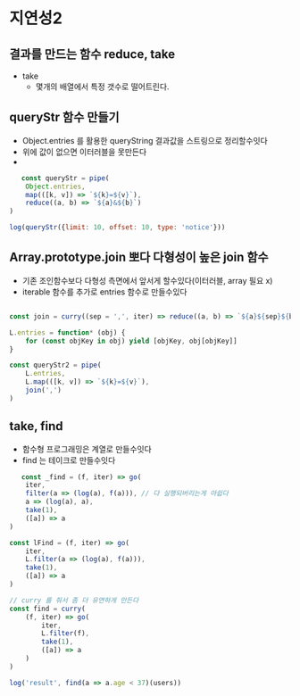 # 지연성2

## 결과를 만드는 함수 reduce, take

- take
    - 몇개의 배열에서 특정 갯수로 떨어트린다.

## queryStr 함수 만들기

- Object.entries 를 활용한 queryString 결과값을 스트링으로 정리할수잇다
- 위에 값이 없으면 이터러블을 못만든다
-

~~~javascript
   const queryStr = pipe(
	Object.entries,
	map(([k, v]) => `${k}=${v}`),
	reduce((a, b) => `${a}&${b}`)
)

log(queryStr({limit: 10, offset: 10, type: 'notice'}))

~~~

## Array.prototype.join 뽀다 다형성이 높은 join 함수

- 기존 조인함수보다 다형성 측면에서 앞서게 할수있다(이터러블, array 필요 x)
- iterable 함수를 추가로 entries 함수로 만들수있다

~~~javascript

const join = curry((sep = ',', iter) => reduce((a, b) => `${a}${sep}${b}`, iter))

L.entries = function* (obj) {
	for (const objKey in obj) yield [objKey, obj[objKey]]
}

const queryStr2 = pipe(
	L.entries,
	L.map(([k, v]) => `${k}=${v}`),
	join(',')
)
~~~

## take, find

- 함수형 프로그래밍은 계열로 만들수잇다
- find 는 테이크로 만들수잇다

~~~javascript
   const _find = (f, iter) => go(
	iter,
	filter(a => (log(a), f(a))), // 다 실행되버리는게 아쉽다
	a => (log(a), a),
	take(1),
	([a]) => a
)

const lFind = (f, iter) => go(
	iter,
	L.filter(a => (log(a), f(a))),
	take(1),
	([a]) => a
)

// curry 를 줘서 좀 더 유연하게 만든다
const find = curry(
	(f, iter) => go(
		iter,
		L.filter(f),
		take(1),
		([a]) => a
	)
)

log('result', find(a => a.age < 37)(users))
~~~
